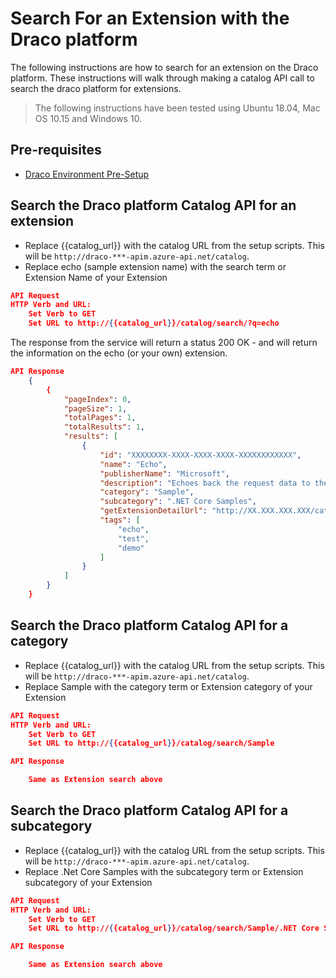 # Search For an Extension with the Draco platform

The following instructions are how to search for an extension on the Draco platform.  These instructions will walk through making a catalog API call to search the draco platform for extensions.

> The following instructions have been tested using Ubuntu 18.04, Mac OS 10.15 and Windows 10.

## Pre-requisites

* [Draco Environment Pre-Setup](https://github.com/microsoft/draco/blob/master/doc/setup/README.md)

## Search the Draco platform Catalog API for an extension

* Replace {{catalog_url}} with the catalog URL from the setup scripts.  This will be `http://draco-***-apim.azure-api.net/catalog`.
* Replace echo (sample extension name) with the search term or Extension Name of your Extension

```json
API Request
HTTP Verb and URL:  
    Set Verb to GET
    Set URL to http://{{catalog_url}}/catalog/search/?q=echo

```

The response from the service will return a status 200 OK - and will return the information on the echo (or your own) extension.

```json
API Response
    {
        {
            "pageIndex": 0,
            "pageSize": 1,
            "totalPages": 1,
            "totalResults": 1,
            "results": [
                {
                    "id": "XXXXXXXX-XXXX-XXXX-XXXX-XXXXXXXXXXXX",
                    "name": "Echo",
                    "publisherName": "Microsoft",
                    "description": "Echoes back the request data to the caller.",
                    "category": "Sample",
                    "subcategory": ".NET Core Samples",
                    "getExtensionDetailUrl": "http://XX.XXX.XXX.XXX/catalog/extensions/XXXXXXXX-XXXX-XXXX-XXXX-XXXXXXXXXXXX?searchId=XXXXXXXX-XXXX-XXXX-XXXX-XXXXXXXXXXXX&actionId=XXXXXXXX-XXXX-XXXX-XXXX-XXXXXXXXXXXX",
                    "tags": [
                        "echo",
                        "test",
                        "demo"
                    ]
                }
            ]
        }
    }
```

## Search the Draco platform Catalog API for a category

* Replace {{catalog_url}} with the catalog URL from the setup scripts.  This will be `http://draco-***-apim.azure-api.net/catalog`.
* Replace Sample with the category term or Extension category of your Extension

```json
API Request
HTTP Verb and URL:  
    Set Verb to GET
    Set URL to http://{{catalog_url}}/catalog/search/Sample

```
```json
API Response

    Same as Extension search above
```

## Search the Draco platform Catalog API for a subcategory

* Replace {{catalog_url}} with the catalog URL from the setup scripts.  This will be `http://draco-***-apim.azure-api.net/catalog`.
* Replace .Net Core Samples with the subcategory term or Extension subcategory of your Extension

```json
API Request
HTTP Verb and URL:  
    Set Verb to GET
    Set URL to http://{{catalog_url}}/catalog/search/Sample/.NET Core Samples
```

```json
API Response

    Same as Extension search above
```
